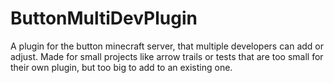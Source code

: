 # ButtonMultiDevPlugin
A plugin for the button minecraft server, that multiple developers can add or adjust. Made for small projects like arrow trails or tests that are too small for their own plugin, but too big to add to an existing one.
